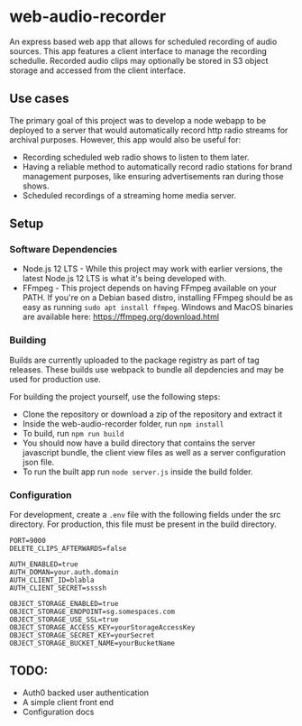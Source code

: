 # web-audio-recorder

An express based web app that allows for scheduled recording of audio sources. This app features a client interface to manage the recording schedulle. Recorded audio clips may optionally be stored in S3 object storage and accessed from the client interface.

## Use cases

The primary goal of this project was to develop a node webapp to be deployed to a server that would automatically record http radio streams for archival purposes. However, this app would also be useful for: 
* Recording scheduled web radio shows to listen to them later. 
* Having a reliable method to automatically record radio stations for brand management purposes, like ensuring advertisements ran during those shows.
* Scheduled recordings of a streaming home media server.

## Setup

### Software Dependencies 
* Node.js 12 LTS - While this project may work with earlier versions, the latest Node.js 12 LTS is what it's being developed with.
* FFmpeg - This project depends on having FFmpeg available on your PATH. If you're on a Debian based distro, installing FFmpeg should be as easy as running `sudo apt install ffmpeg`. Windows and MacOS binaries are available here: https://ffmpeg.org/download.html

### Building
Builds are currently uploaded to the package registry as part of tag releases. These builds use webpack to bundle all depdencies and may be used for production use.

For building the project yourself, use the following steps:
* Clone the repository or download a zip of the repository and extract it
* Inside the web-audio-recorder folder, run `npm install`
* To build, run `npm run build`
* You should now have a build directory that contains the server javascript bundle, the client view files as well as a server configuration json file.
* To run the built app run `node server.js` inside the build folder.

### Configuration
For development, create a `.env` file with the following fields under the src directory. For production, this file must be present in the build directory.
```
PORT=9000
DELETE_CLIPS_AFTERWARDS=false

AUTH_ENABLED=true
AUTH_DOMAN=your.auth.domain
AUTH_CLIENT_ID=blabla
AUTH_CLIENT_SECRET=ssssh

OBJECT_STORAGE_ENABLED=true
OBJECT_STORAGE_ENDPOINT=sg.somespaces.com
OBJECT_STORAGE_USE_SSL=true
OBJECT_STORAGE_ACCESS_KEY=yourStorageAccessKey
OBJECT_STORAGE_SECRET_KEY=yourSecret
OBJECT_STORAGE_BUCKET_NAME=yourBucketName
```

## TODO:
* Auth0 backed user authentication
* A simple client front end
* Configuration docs

